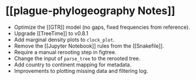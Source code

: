 # [[plague-phylogeography Notes]]

- Optimize the [[GTR]] model (no gaps, fixed frequencies from reference).
- Upgrade [[TreeTime]] to v0.8.1
- Add marginal density plots to ```clock_plot```.
- Remove the [[Jupyter Notebook]] rules from the [[Snakefile]].
- Require a manual rerooting step in figtree.
- Change the input of ```parse_tree``` to the rerooted tree.
- Add country to continent mapping for metadata.
- Improvements to plotting missing data and filtering log.